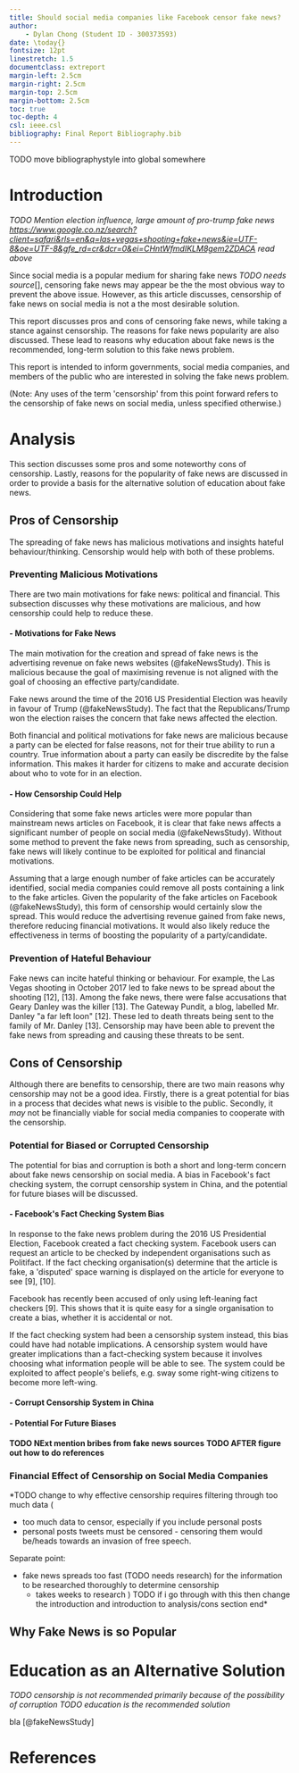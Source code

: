 ```yaml
---
title: Should social media companies like Facebook censor fake news?
author:
    - Dylan Chong (Student ID - 300373593)
date: \today{}
fontsize: 12pt
linestretch: 1.5
documentclass: extreport
margin-left: 2.5cm
margin-right: 2.5cm
margin-top: 2.5cm
margin-bottom: 2.5cm
toc: true
toc-depth: 4
csl: ieee.csl
bibliography: Final Report Bibliography.bib
---
```


TODO move bibliographystyle into global somewhere

# Introduction

*TODO Mention election influence, large amount of pro-trump fake news
https://www.google.co.nz/search?client=safari&rls=en&q=las+vegas+shooting+fake+news&ie=UTF-8&oe=UTF-8&gfe_rd=cr&dcr=0&ei=CHntWfmdIKLM8gem2ZDACA
read above*

Since social media is a popular medium for sharing fake news *TODO needs
source*[], censoring fake news may appear be the the most obvious way to
prevent the above issue. However, as this article discusses, censorship of fake
news on social media is not a the most desirable solution.

This report discusses pros and cons of censoring fake news, while taking a
stance against censorship. The reasons for fake news popularity are also
discussed. These lead to reasons why education about fake news is the
recommended, long-term solution to this fake news problem.

This report is intended to inform governments, social media companies, and
members of the public who are interested in solving the fake news problem.

(Note: Any uses of the term 'censorship' from this point forward refers to the
censorship of fake news on social media, unless specified otherwise.)

# Analysis

This section discusses some pros and some noteworthy cons of censorship.
Lastly, reasons for the popularity of fake news are discussed in order to
provide a basis for the alternative solution of education about fake news.

## Pros of Censorship

The spreading of fake news has malicious motivations and insights hateful
behaviour/thinking. Censorship would help with both of these problems.

### Preventing Malicious Motivations

There are two main motivations for fake news: political and financial. This
subsection discusses why these motivations are malicious, and how censorship
could help to reduce these.

#### - Motivations for Fake News

The main motivation for the creation and spread of fake news is the advertising
revenue on fake news websites (@fakeNewsStudy). This is malicious because the
goal of maximising revenue is not aligned with the goal of choosing an
effective party/candidate.

Fake news around the time of the 2016 US Presidential Election was heavily in
favour of Trump (@fakeNewsStudy). The fact that the Republicans/Trump won the
election raises the concern that fake news affected the election.

Both financial and political motivations for fake news are malicious because a
party can be elected for false reasons, not for their true ability to run a
country. True information about a party can easily be discredite by the false
information. This makes it harder for citizens to make and accurate decision
about who to vote for in an election.

#### - How Censorship Could Help

Considering that some fake news articles were more popular than mainstream news
articles on Facebook, it is clear that fake news affects a significant number
of people on social media (@fakeNewsStudy). Without some method to prevent the
fake news from spreading, such as censorship, fake news will likely continue to
be exploited for political and financial motivations.

Assuming that a large enough number of fake articles can be accurately
identified, social media companies could remove all posts containing a link to
the fake articles. Given the popularity of the fake articles on Facebook
(@fakeNewsStudy), this form of censorship would certainly slow the spread. This
would reduce the advertising revenue gained from fake news, therefore reducing
financial motivations. It would also likely reduce the effectiveness in terms
of boosting the popularity of a party/candidate.

### Prevention of Hateful Behaviour

Fake news can incite hateful thinking or behaviour. For example, the Las Vegas
shooting in October 2017 led to fake news to be spread about the shooting
\[12], \[13]. Among the fake news, there were false accusations that Geary
Danley was the killer [13]. The Gateway Pundit, a blog, labelled Mr. Danley "a
far left loon" [12]. These led to death threats being sent to the family
of Mr. Danley [13]. Censorship may have been able to prevent the fake news from
spreading and causing these threats to be sent.

## Cons of Censorship

Although there are benefits to censorship, there are two main reasons why
censorship may not be a good idea. Firstly, there is a great potential for bias
in a process that decides what news is visible to the public. Secondly, it
*may* not be financially viable for social media companies to cooperate with
the censorship.

### Potential for Biased or Corrupted Censorship

The potential for bias and corruption is both a short and long-term concern
about fake news censorship on social media. A bias in Facebook's fact checking
system, the corrupt censorship system in China, and the potential for future
biases will be discussed.

#### - Facebook's Fact Checking System Bias

In response to the fake news problem during the 2016 US Presidential Election,
Facebook created a fact checking system. Facebook users can request an article
to be checked by independent organisations such as Politifact. If the fact
checking organisation(s) determine that the article is fake, a 'disputed' space
warning is displayed on the article for everyone to see [9], [10].

Facebook has recently been accused of only using left-leaning fact checkers
[9]. This shows that it is quite easy for a single organisation to create a
bias, whether it is accidental or not.

If the fact checking system had been a censorship system instead, this bias
could have had notable implications. A censorship system would have greater
implications than a fact-checking system because it involves choosing what
information people will be able to see. The system could be exploited to affect
people's beliefs, e.g. sway some right-wing citizens to become more left-wing.

#### - Corrupt Censorship System in China

#### - Potential For Future Biases

**TODO NExt mention bribes from fake news sources**
**TODO AFTER figure out how to do references**

### Financial Effect of Censorship on Social Media Companies

*TODO change to why effective censorship requires filtering through too much
data
(
- too much data to censor, especially if you include personal posts
- personal posts tweets must be censored - censoring them would be/heads towards
an invasion of free speech.

Separate point:
- fake news spreads too fast (TODO needs research) for the information to be
researched thoroughly to determine censorship
    - takes weeks to research
)
TODO if i go through with this then change the introduction and introduction to
analysis/cons section
end*

## Why Fake News is so Popular

<!--
- Lead up to education, and why fake news has an effect
- TODO why is it?
    - mention emotional reaction to fake news
-->

# Education as an Alternative Solution

*TODO censorship is not recommended primarily because of the possibility of
corruption*
*TODO education is the recommended solution*

<!--
- Education is a better long-term solution to the fake news problem

    - Mention how this avoids the bias problem
    - addresses the jo cos murder (hateful)
- Maybe mention the facts checking system has promise
-->

bla [@fakeNewsStudy]

# References
